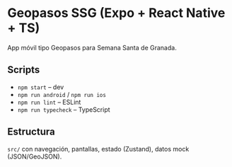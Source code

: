# Geopasos SSG (Expo + React Native + TS)

App móvil tipo Geopasos para Semana Santa de Granada.
## Scripts
- `npm start` – dev
- `npm run android` / `npm run ios`
- `npm run lint` – ESLint
- `npm run typecheck` – TypeScript

## Estructura
`src/` con navegación, pantallas, estado (Zustand), datos mock (JSON/GeoJSON).
